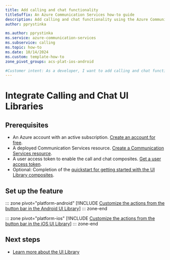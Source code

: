 ```yaml
---
title: Add calling and chat functionality
titleSuffix: An Azure Communication Services how-to guide
description: Add calling and chat functionality using the Azure Communication Services UI Library.
author: pprystinka

ms.author: pprystinka
ms.service: azure-communication-services
ms.subservice: calling
ms.topic: how-to 
ms.date: 10/14/2024
ms.custom: template-how-to
zone_pivot_groups: acs-plat-ios-android

#Customer intent: As a developer, I want to add calling and chat functionality to my App.
---
```


# Integrate Calling and Chat UI Libraries

## Prerequisites

- An Azure account with an active subscription. [Create an account for free](https://azure.microsoft.com/free/?WT.mc_id=A261C142F).
- A deployed Communication Services resource. [Create a Communication Services resource](../create-communication-resource.md).
- A user access token to enable the call and chat composites. [Get a user access token](../access-tokens.md).
- Optional: Completion of the [quickstart for getting started with the UI Library composites](get-started-composites.md).

## Set up the feature

::: zone pivot="platform-android"
[!INCLUDE [Customize the actions from the button bar in the Android UI Library](./includes/get-started-calling-with-chat/android.md)]
::: zone-end

::: zone pivot="platform-ios"
[!INCLUDE [Customize the actions from the button bar in the iOS UI Library](./includes/get-started-calling-with-chat/ios.md)]
::: zone-end

## Next steps

- [Learn more about the UI Library](../../concepts/ui-library/ui-library-overview.md)
